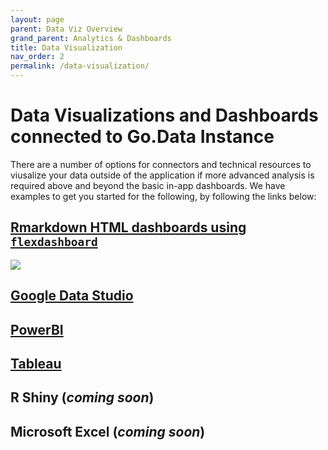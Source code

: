 ```yaml
---
layout: page
parent: Data Viz Overview 
grand_parent: Analytics & Dashboards
title: Data Visualization 
nav_order: 2
permalink: /data-visualization/
---
```


# Data Visualizations and Dashboards connected to Go.Data Instance
There are a number of options for connectors and technical resources to viusalize your data outside of the application if more advanced analysis is required above and beyond the basic in-app dashboards. We have examples to get you started for the following, by following the links below:

## [Rmarkdown HTML dashboards using `flexdashboard`](https://github.com/WorldHealthOrganization/godata/tree/master/analytics/r-reporting) 
![](https://github.com/WorldHealthOrganization/godata/blob/master/docs/assets/R_reporting_workflow.PNG)

## [Google Data Studio](https://github.com/WorldHealthOrganization/godata/tree/master/analytics/country_use_cases/godata-Kosovo) 

## [PowerBI]()

## [Tableau](https://github.com/WorldHealthOrganization/godata/tree/master/analytics/country_use_cases/godata-universityoftexas)

## R Shiny (_coming soon_)

## Microsoft Excel (_coming soon_)
